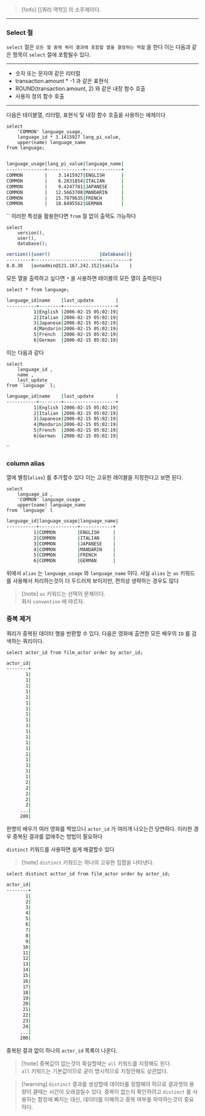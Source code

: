 >[!info] [[쿼리 역학]] 의 소주제이다.
---

### Select 절

`select` 절은 `모든 열 중에 쿼리 결과에 포함할 열을 결정하는 역할` 을 한다
이는 다음과 같은 항목이 `select` 절에 포함될수 있다.

---
- 숫자 또는 문자여 같은 리터럴
- transaction.amount * -1 과 같은 표현식
- ROUND(transaction.amount, 2) 와 같은 내장 함수 호출
- 사용자 정의 함수 호출
---
다음은 테이블열, 리터럴, 표현식 및 내장 함수 호출을 사용하는 예제이다

```mysql
select 
	'COMMON' language_usage,
	language_id * 3.1415927 lang_pi_value,
	upper(name) language_name
from language;
	
```

```sh
language_usage|lang_pi_value|language_name|
--------------+-------------+-------------+
COMMON        |    3.1415927|ENGLISH      |
COMMON        |    6.2831854|ITALIAN      |
COMMON        |    9.4247781|JAPANESE     |
COMMON        |   12.5663708|MANDARIN     |
COMMON        |   15.7079635|FRENCH       |
COMMON        |   18.8495562|GERMAN       |
```
``
이러한 특성을 활용한다면 `from` 절 없이 출력도 가능하다

```mysql
select
	version(),
	user(),
	database();
```

```sh
version()|user()                  |database()|
---------+------------------------+----------+
8.0.30   |avnadmin@121.167.242.152|sakila    |
```

모든 열을 출력하고 싶다면 `*`  을 사용하면 테이블의 모든 열이 출력된다

```mysql
select * from language;
```

```sh
language_id|name    |last_update        |
-----------+--------+-------------------+
          1|English |2006-02-15 05:02:19|
          2|Italian |2006-02-15 05:02:19|
          3|Japanese|2006-02-15 05:02:19|
          4|Mandarin|2006-02-15 05:02:19|
          5|French  |2006-02-15 05:02:19|
          6|German  |2006-02-15 05:02:19|
```

이는 다음과 같다

```mysql
select
	language_id ,
	name ,
	last_update
from `language` l;
```

```sh
language_id|name    |last_update        |
-----------+--------+-------------------+
          1|English |2006-02-15 05:02:19|
          2|Italian |2006-02-15 05:02:19|
          3|Japanese|2006-02-15 05:02:19|
          4|Mandarin|2006-02-15 05:02:19|
          5|French  |2006-02-15 05:02:19|
          6|German  |2006-02-15 05:02:19|
```
``
### column alias

열에 별칭(`alias`) 를 추가할수 있다
이는 고유한 레이블을 지정한다고 보면 된다.

```mysql
select
	language_id ,
	'COMMON' language_usage ,
	upper(name) language_name
from `language` l
```

```sh
language_id|language_usage|language_name|
-----------+--------------+------------+
          1|COMMON        |ENGLISH     |
          2|COMMON        |ITALIAN     |
          3|COMMON        |JAPANESE    |
          4|COMMON        |MANDARIN    |
          5|COMMON        |FRENCH      |
          6|COMMON        |GERMAN      |
```

위에서 `alias` 는 `language_usage`  와 `language_name` 이다.
사실 `alias`  는 `as` 키워드를 사용해서 처리하는것이 더 두드러져 보이지만, 편의상 생략하는 경우도 많다

>[!note] `as` 키워드는 선택의 문제이다.<br>회사 `convention` 에 따르자.

### 중복 제거

쿼리가 중복된 데이터 행을 반환할 수 있다.
다음은 영화에 출연한 모든 배우의 `ID` 를 검색하는 쿼리이다.

```mysql
select actor_id from film_actor order by actor_id;
```

```sh
actor_id|
--------+
       1|
       1|
       1|
       1|
       1|
       1|
       1|
       1|
       1|
       1|
       1|
       1|
       1|
       1|
       1|
       1|
       1|
       1|
       1|
       2|
       2|
       2|
       2|
       2|
	 ...|
	 200|
```

한명의 배우가 여러 영화를 찍었으니 `actor_id`  가 여러개 나오는건 당연하다.
이러한 경우 중복된 결과를 없애주는 방법이 필요하다

`distinct` 키워드를 사용하면 쉽게 해결할수 있다

>[!note] `distinct` 키워드는 하나의 고유한 집합을 나타낸다.

```mysql
select distinct acttor_id from film_actor order by actor_id;
```

```sh
actor_id|
--------+
       1|
       2|
       3|
       4|
       5|
       6|
       7|
       8|
       9|
      10|
      11|
      12|
      13|
      14|
      15|
      16|
      17|
      18|
      19|
      20|
      21|
      22|
      23|
      24|
	 ...|
	 200|
```

중복된 결과 없이 하나의 `actor_id` 목록이 나온다.

>[!note] 중복값이 없는것이 확실할때는 `all` 키워드를 지정해도 된다.<br>`all` 키워드는 기본값이므로 굳이 명시적으로 지정안해도 상관없다.

>[!warning] `distinct` 결과를 생성할때 데이터를 정렬해야 하므로 결과셋의 용량이 클때는 시간이 오래걸릴수 있다. 중복이 없는지 확인하려고 `distinct` 를 사용하는 함정에 빠지는 대신, 데이터를 이해하고 중복 여부를 파악하는것이 중요하다.




